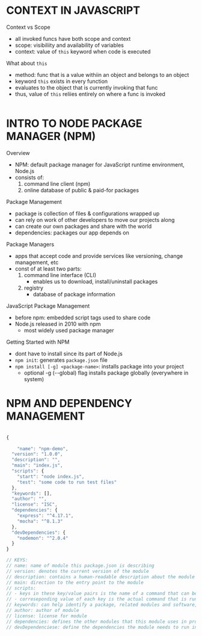 # CONTEXT IN JAVASCRIPT

Context vs Scope
- all invoked funcs have both scope and context
- scope: visibiliity and availability of variables
- context: value of `this` keyword when code is executed


What about `this`
- method: func that is a value withiin an object and belongs to an object
- keyword `this` exists in every function
- evaluates to the object that is currently invoking that func
- thus, value of `this` reliies entirely on where a func is invoked


```js


```



# INTRO TO NODE PACKAGE MANAGER (NPM)


Overview
- NPM: default package manager for JavaScript runtime environment, Node.js
- consists of:
	1. command line client (npm)
	2. online database of public & paid-for packages



Package Management
- package is collection of files & configurations wrapped up
- can rely on work of other developers to move our projects along
- can create our own packages and share with the world
- dependencies: packages our app depends on


Package Managers
- apps that accept code and provide services like versioning, change management, etc
- const of at least two parts:
	1. command line interface (CLI)
		 - enables us to download, install/uninstall packages
	2. registry
		 - database of package information


JavaScript Package Management
- before npm: embedded script tags used to share code
- Node.js released in 2010 with npm
  - most widely used package manager


Getting Started with NPM
- dont have to install since its part of Node.js
- `npm init`: generates `package.json` file
- `npm install [-g] <package-name>`: installs package into your project
	- optional -g (--global) flag installs package globally (everywhere in system)




# NPM AND DEPENDENCY MANAGEMENT


```js

{
	
	"name": "npm-demo",
  "version": "1.0.0",
  "description": "",
  "main": "index.js",
  "scripts": {
    "start": "node index.js",
    "test": "some code to run test files"
  },
  "keywords": [],
  "author": "",
  "license": "ISC",
  "dependencies": {
    "express": "^4.17.1",
    "mocha": "^8.1.3"
  },
  "devDependencies": {
    "nodemon": "^2.0.4"
  }
}

// KEYS:
// name: name of module this package.json is describing
// version: denotes the current version of the module
// description: contains a human-readable description about the module
// main: direction to the entry point to the module
// scripts: 
// - keys in these key/value pairs is the name of a command that can be run
// - correseponding value of each key is the actual command that is run
// keywords: can help identify a package, related modules and software, and concepts
// author: author of module
// license: license for module
// dependencies: defines the other modules that this module uses in production
// devDependenciese: define the dependencies the module needs to run in development


```